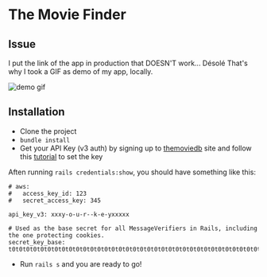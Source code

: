 # The Movie Finder

## Issue

I put the link of the app in production that DOESN'T work... Désolé
That's why I took a GIF as demo of my app, locally.

![demo gif](http://g.recordit.co/RHxJfM0Mx6.gif)

## Installation

- Clone the project
- `bundle install`
- Get your API Key (v3 auth) by signing up to [themoviedb](https://www.themoviedb.org/) site and follow this [tutorial](https://www.viget.com/articles/storing-secret-credentials-in-rails-5-2-and-up/) to set the key

Aften running `rails credentials:show`, you should have something like this:

```
# aws:
#   access_key_id: 123
#   secret_access_key: 345

api_key_v3: xxxy-o-u-r--k-e-yxxxxx

# Used as the base secret for all MessageVerifiers in Rails, including the one protecting cookies.
secret_key_base: t0t0t0t0t0t0t0t0t0t0t0t0t0t0t0t0t0t0t0t0t0t0t0t0t0t0t0t0t0t0t0t0t0t0t0t0t0t0t0t0t0t0t0t0t0
```

- Run `rails s` and you are ready to go!
